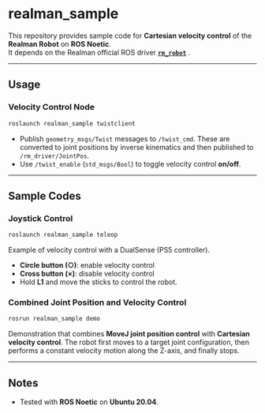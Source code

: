 # realman_sample

This repository provides sample code for **Cartesian velocity control** of the **Realman Robot** on **ROS Noetic**.  
It depends on the Realman official ROS driver **[`rm_robot`](https://github.com/realmanrobot/rm_robot)** .

---

## Usage

### Velocity Control Node
```bash
roslaunch realman_sample twistclient
````

* Publish `geometry_msgs/Twist` messages to `/twist_cmd`.
  These are converted to joint positions by inverse kinematics and then published to `/rm_driver/JointPos`.
* Use `/twist_enable` (`std_msgs/Bool`) to toggle velocity control **on/off**.

---

## Sample Codes

### Joystick Control

```bash
roslaunch realman_sample teleop
```

Example of velocity control with a DualSense (PS5 controller).

* **Circle button (○)**: enable velocity control
* **Cross button (×)**: disable velocity control
* Hold **L1** and move the sticks to control the robot.

### Combined Joint Position and Velocity Control

```bash
rosrun realman_sample demo
```

Demonstration that combines **MoveJ joint position control** with **Cartesian velocity control**.
The robot first moves to a target joint configuration, then performs a constant velocity motion along the Z-axis, and finally stops.

---

## Notes

* Tested with **ROS Noetic** on **Ubuntu 20.04**.

```
```

